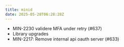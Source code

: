 ```yaml
---
title: minid
date: 2025-05-28T06:28:28Z
---
```

- MIN-2230 validere MFA under retry (#637)
- Library upgrades
- MIN-2217: Remove internal api oauth server (#633)

